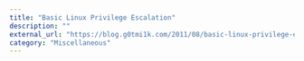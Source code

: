 ```yaml
---
title: "Basic Linux Privilege Escalation"
description: ""
external_url: "https://blog.g0tmi1k.com/2011/08/basic-linux-privilege-escalation/"
category: "Miscellaneous"
---
```

